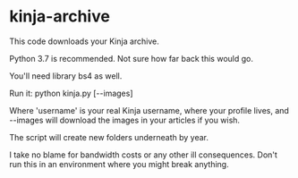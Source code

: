 # kinja-archive

This code downloads your Kinja archive.

Python 3.7 is recommended. Not sure how far back this would go.

You'll need library bs4 as well.

Run it: python kinja.py <username> [--images]

Where 'username' is your real Kinja username, where your profile lives,
and --images will download the images in your articles if you wish.

The script will create new folders underneath by year.

I take no blame for bandwidth costs or any other ill consequences. Don't
run this in an environment where you might break anything.
